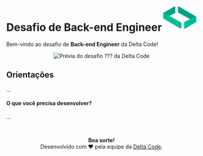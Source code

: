 <img src=".github/assets/delta-code-logo-icon.svg" alt="Ícone da logo da Delta Code" width="90rem" align="right"/>
<h1>Desafio de Back-end Engineer</h1>
<p>Bem-vindo ao desafio de <b>Back-end Engineer</b> da Delta Code!</p>
<div align="center">
    <img src="" alt="Prévia do desafio ??? da Delta Code" />
</div>

## Orientações

...

#### O que você precisa desenvolver?

...

<br/>
<p align="center">
    <b>Boa sorte!</b>
    <br/>
    <span>Desenvolvido com ❤️ pela equipe da <a href="https://github.com/delta-code-ltda">Delta Code</a>.</span>
</p>
